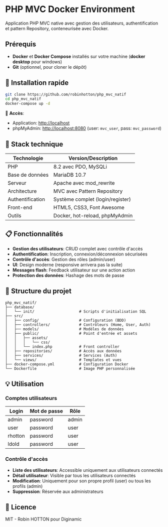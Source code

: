 # PHP MVC Docker Environment

Application PHP MVC native avec gestion des utilisateurs, authentification et pattern Repository, conteneurisée avec Docker.

## Prérequis

- **Docker** et **Docker Compose** installés sur votre machine (**docker desktop** pour windows)
- **Git** (optionnel, pour cloner le dépôt)

## 🚀 Installation rapide

```bash
git clone https://github.com/robinhotton/php_mvc_natif
cd php_mvc_natif
docker-compose up -d
```

📱 **Accès**: 
- Application: [http://localhost](http://localhost)
- phpMyAdmin: [http://localhost:8080](http://localhost:8080) (user: `mvc_user`, pass: `mvc_password`)

## 🔧 Stack technique

| Technologie      | Version/Description                   |
|------------------|---------------------------------------|
| PHP              | 8.2 avec PDO, MySQLi                  |
| Base de données  | MariaDB 10.7                         |
| Serveur          | Apache avec mod_rewrite               |
| Architecture     | MVC avec Pattern Repository           |
| Authentification | Système complet (login/register)      |
| Front-end        | HTML5, CSS3, Font Awesome             |
| Outils           | Docker, hot-reload, phpMyAdmin        |

## 📋 Fonctionnalités

- **Gestion des utilisateurs**: CRUD complet avec contrôle d'accès
- **Authentification**: Inscription, connexion/déconnexion sécurisées
- **Contrôle d'accès**: Gestion des rôles (admin/user)
- **UI**: Design moderne (responsive arrivera pas la suite)
- **Messages flash**: Feedback utilisateur sur une action action
- **Protection des données**: Hashage des mots de passe

## 📁 Structure du projet

```
php_mvc_natif/
├── database/
│   └── init/                    # Scripts d'initialisation SQL
├── src/
│   ├── config/                  # Configuration (BDD)
│   ├── controllers/             # Contrôleurs (Home, User, Auth)
│   ├── models/                  # Modèles de données
│   ├── public/                  # Point d'entrée et assets
│   │   ├── assets/
│   │   │   └── css/
│   │   └── index.php            # Front controller
│   ├── repositories/            # Accès aux données
│   ├── services/                # Services (Auth)
│   └── views/                   # Templates et vues
├── docker-compose.yml           # Configuration Docker
└── Dockerfile                   # Image PHP personnalisée
```

## 💡 Utilisation

### Comptes utilisateurs

| Login     | Mot de passe | Rôle      |
|-----------|--------------|-----------|
| admin     | password     | admin     |
| user      | password     | user      |
| rhotton   | password     | user      |
| ldold     | password     | user      |

### Contrôle d'accès

- **Liste des utilisateurs**: Accessible uniquement aux utilisateurs connectés
- **Détail utilisateur**: Visible par tous les utilisateurs connectés 
- **Modification**: Uniquement pour son propre profil (user) ou tous les profils (admin)
- **Suppression**: Réservée aux administrateurs

## 📝 Licence

MIT - Robin HOTTON pour Diginamic
